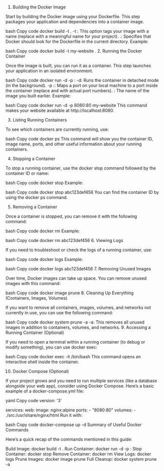 1. Building the Docker Image

Start by building the Docker image using your Dockerfile. This step packages your application and dependencies into a container image.

bash
Copy code
docker build -t <image-name> .
-t <image-name>: This option tags your image with a name (replace <image-name> with a meaningful name for your project).
.: Specifies that Docker should look for the Dockerfile in the current directory.
Example:

bash
Copy code
docker build -t my-website .
2. Running the Docker Container

Once the image is built, you can run it as a container. This step launches your application in an isolated environment.

bash
Copy code
docker run -d -p <host-port>:<container-port> <image-name>
-d: Runs the container in detached mode (in the background).
-p <host-port>:<container-port>: Maps a port on your local machine to a port inside the container (replace <host-port> and <container-port> with actual port numbers).
<image-name>: The name of the image you built earlier.
Example:

bash
Copy code
docker run -d -p 8080:80 my-website
This command makes your website available at http://localhost:8080.

3. Listing Running Containers

To see which containers are currently running, use:

bash
Copy code
docker ps
This command will show you the container ID, image name, ports, and other useful information about your running containers.

4. Stopping a Container

To stop a running container, use the docker stop command followed by the container ID or name:

bash
Copy code
docker stop <container-id>
Example:

bash
Copy code
docker stop abc123def456
You can find the container ID by using the docker ps command.

5. Removing a Container

Once a container is stopped, you can remove it with the following command:

bash
Copy code
docker rm <container-id>
Example:

bash
Copy code
docker rm abc123def456
6. Viewing Logs

If you need to troubleshoot or check the logs of a running container, use:

bash
Copy code
docker logs <container-id>
Example:

bash
Copy code
docker logs abc123def456
7. Removing Unused Images

Over time, Docker images can take up space. You can remove unused images with this command:

bash
Copy code
docker image prune
8. Cleaning Up Everything (Containers, Images, Volumes)

If you want to remove all containers, images, volumes, and networks not currently in use, you can use the following command:

bash
Copy code
docker system prune -a
-a: This removes all unused images in addition to containers, volumes, and networks.
9. Accessing a Running Container (Optional)

If you need to open a terminal within a running container (to debug or modify something), you can use docker exec:

bash
Copy code
docker exec -it <container-id> /bin/bash
This command opens an interactive shell inside the container.

10. Docker Compose (Optional)

If your project grows and you need to run multiple services (like a database alongside your web app), consider using Docker Compose. Here’s a basic example of a docker-compose.yml file:

yaml
Copy code
version: '3'

services:
  web:
    image: nginx:alpine
    ports:
      - "8080:80"
    volumes:
      - ./src:/usr/share/nginx/html
Run it with:

bash
Copy code
docker-compose up -d
Summary of Useful Docker Commands

Here’s a quick recap of the commands mentioned in this guide:

Build Image: docker build -t <image-name> .
Run Container: docker run -d -p <host-port>:<container-port> <image-name>
Stop Container: docker stop <container-id>
Remove Container: docker rm <container-id>
View Logs: docker logs <container-id>
Prune Images: docker image prune
Full Cleanup: docker system prune -a
